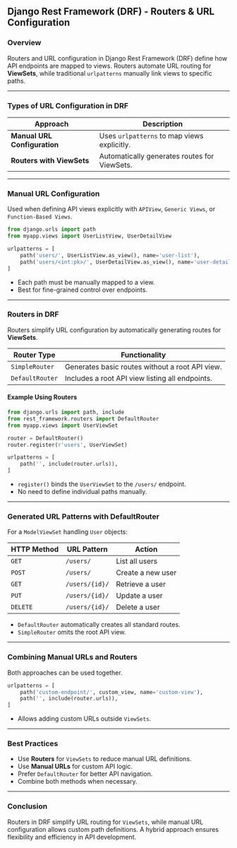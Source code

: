 ## **Django Rest Framework (DRF) - Routers & URL Configuration**  

### **Overview**  
Routers and URL configuration in Django Rest Framework (DRF) define how API endpoints are mapped to views. Routers automate URL routing for **ViewSets**, while traditional `urlpatterns` manually link views to specific paths.  

---

### **Types of URL Configuration in DRF**  

| Approach         | Description |
|----------------|-------------|
| **Manual URL Configuration** | Uses `urlpatterns` to map views explicitly. |
| **Routers with ViewSets**   | Automatically generates routes for ViewSets. |

---

### **Manual URL Configuration**  
Used when defining API views explicitly with `APIView`, `Generic Views`, or `Function-Based Views`.  

```python
from django.urls import path
from myapp.views import UserListView, UserDetailView

urlpatterns = [
    path('users/', UserListView.as_view(), name='user-list'),
    path('users/<int:pk>/', UserDetailView.as_view(), name='user-detail'),
]
```
- Each path must be manually mapped to a view.  
- Best for fine-grained control over endpoints.  

---

### **Routers in DRF**  
Routers simplify URL configuration by automatically generating routes for **ViewSets**.  

| Router Type      | Functionality |
|-----------------|--------------|
| `SimpleRouter`  | Generates basic routes without a root API view. |
| `DefaultRouter` | Includes a root API view listing all endpoints. |

#### **Example Using Routers**  
```python
from django.urls import path, include
from rest_framework.routers import DefaultRouter
from myapp.views import UserViewSet

router = DefaultRouter()
router.register(r'users', UserViewSet)

urlpatterns = [
    path('', include(router.urls)),
]
```
- `register()` binds the `UserViewSet` to the `/users/` endpoint.  
- No need to define individual paths manually.  

---

### **Generated URL Patterns with DefaultRouter**  
For a `ModelViewSet` handling `User` objects:  

| HTTP Method | URL Pattern | Action |
|------------|------------|--------|
| `GET`     | `/users/` | List all users |
| `POST`    | `/users/` | Create a new user |
| `GET`     | `/users/{id}/` | Retrieve a user |
| `PUT`     | `/users/{id}/` | Update a user |
| `DELETE`  | `/users/{id}/` | Delete a user |

- `DefaultRouter` automatically creates all standard routes.  
- `SimpleRouter` omits the root API view.  

---

### **Combining Manual URLs and Routers**  
Both approaches can be used together.  

```python
urlpatterns = [
    path('custom-endpoint/', custom_view, name='custom-view'),
    path('', include(router.urls)),
]
```
- Allows adding custom URLs outside `ViewSets`.  

---

### **Best Practices**  
- Use **Routers** for `ViewSets` to reduce manual URL definitions.  
- Use **Manual URLs** for custom API logic.  
- Prefer `DefaultRouter` for better API navigation.  
- Combine both methods when necessary.  

---

### **Conclusion**  
Routers in DRF simplify URL routing for `ViewSets`, while manual URL configuration allows custom path definitions. A hybrid approach ensures flexibility and efficiency in API development.